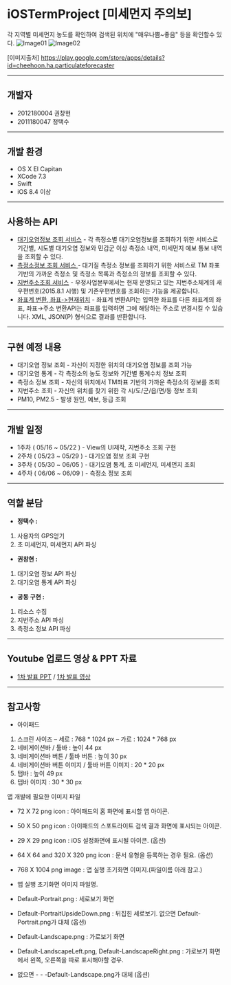 # iOSTermProject [미세먼지 주의보]

각 지역별 미세먼지 농도를 확인하여 검색된 위치에 "매우나쁨~좋음" 등을 확인할수 있다.
![Image01](https://lh3.googleusercontent.com/mjB11Bu3f_Tn-SfaiMLCGfGUpL7lT3AsCROh95AhinUnVnQrwNzEZxPDkl0-ihUXY-I=h900-rw)
![Image02](https://lh3.googleusercontent.com/EcN5q1FUaDkOd6-GTb1Lep141WX-nVJGKdkWVOUwUY2Cx3eti5WguNmvbIHjjqz-xHl6=h900-rw)

[이미지출처] https://play.google.com/store/apps/details?id=cheehoon.ha.particulateforecaster

----------
개발자
----------
+ 2012180004 권창현
+ 2011180047 정택수

---------
개발 환경
---------
+ OS X El Capitan
+ XCode 7.3
+ Swift
+ iOS 8.4 이상

---------
사용하는 API
---------
+ [대기오염정보 조회 서비스](https://www.data.go.kr/subMain.jsp#/L3B1YnIvdXNlL3ByaS9Jcm9zT3BlbkFwaURldGFpbC9vcGVuQXBpTGlzdFBhZ2UkQF4wMTJtMjEkQF5wdWJsaWNEYXRhUGs9MTUwMDA1ODEkQF5icm1DZD1PQzAwMTIkQF5tYWluRmxhZz10cnVl) - 각 측정소별 대기오염정보를 조회하기 위한 서비스로 기간별, 시도별 대기오염 정보와 민감군 이상 측정소 내역, 미세먼지 예보 통보 내역을 조회할 수 있다.
+ [측정소정보 조회 서비스   ](https://www.data.go.kr/subMain.jsp?param=T1BFTkFQSUAxNTAwMDY2MA==#/L3B1YnIvdXNlL3ByaS9Jcm9zT3BlbkFwaURldGFpbC9vcGVuQXBpTGlzdFBhZ2UkQF4wMTJtMSRAXnB1YmxpY0RhdGFQaz0xNTAwMDY2MCRAXmJybUNkPU9DMDAxMiRAXnJlcXVlc3RDb3VudD00MzYkQF5vcmdJbmRleD1PUEVOQVBJ) - 대기질 측정소 정보를 조회하기 위한 서비스로 TM 좌표기반의 가까운 측정소 및 측정소 목록과 측정소의 정보를 조회할 수 있다.
+ [지번주소조회 서비스](https://www.data.go.kr/subMain.jsp#/L3B1YnIvdXNlL3ByaS9Jcm9zT3BlbkFwaURldGFpbC9vcGVuQXBpTGlzdFBhZ2UkQF4wMTJtMjEkQF5wdWJsaWNEYXRhUGs9MTUwMDAyNjgkQF5icm1DZD1PQzAwMTEkQF5tYWluRmxhZz10cnVl) - 우정사업본부에서는 현재 운영되고 있는 지번주소체계의 새우편번호(2015.8.1 시행) 및 기존우편번호를 조회하는 기능을 제공합니다.
+ [좌표계 변환, 좌표->현재위치](https://developers.daum.net/services/apis/local/geo/transcoord) - 좌표계 변환API는 입력한 좌표를 다른 좌표계의 좌표, 좌표→주소 변환API는 좌표를 입력하면 그에 해당하는 주소로 변경시킬 수 있습니다. XML, JSON(P) 형식으로 결과를 반환합니다.

---------
구현 예정 내용
---------
+ 대기오염 정보 조회 - 자신이 지정한 위치의 대기오염 정보를 조회 가능
+ 대기오염 통계 - 각 측정소의 농도 정보와 기간별 통계수치 정보 조회
+ 측정소 정보 조회 - 자신의 위치에서 TM좌표 기반의 가까운 측정소의 정보를 조회
+ 지번주소 조회 - 자신의 위치를 찾기 위한 각 시/도/군/읍/면/동 정보 조회
+ PM10, PM2.5 - 발생 원인, 예보, 등급 조회

---------
개발 일정
---------
+ 1주차 ( 05/16 ~ 05/22 ) - View의 UI제작, 지번주소 조회 구현
+ 2주차 ( 05/23 ~ 05/29 ) - 대기오염 정보 조회 구현
+ 3주차 ( 05/30 ~ 06/05 ) - 대기오염 통계, 초 미세먼지, 미세먼지 조회
+ 4주차 ( 06/06 ~ 06/09 ) - 측정소 정보 조회

---------
역할 분담
---------
+ **정택수 :**
 1. 사용자의 GPS얻기
 2. 초 미세먼지, 미세먼지 API 파싱

+ **권창현 :**
 1. 대기오염 정보 API 파싱
 2. 대기오염 통계 API 파싱

+ **공동 구현 :**
 1. 리소스 수집
 2. 지번주소 API 파싱
 3. 측정소 정보 API 파싱

---------
Youtube 업로드 영상 & PPT 자료
---------
+ [1차 발표 PPT](https://github.com/WindowsHyun/iOSProject/blob/master/Document/%EC%8A%A4%EB%A7%88%ED%8A%B8%ED%8F%B0%EA%B2%8C%EC%9E%84%ED%94%84%EB%A1%9C%EA%B7%B8%EB%9E%98%EB%B0%8D%201%EC%B0%A8%20%EB%B0%9C%ED%91%9C.pptx?raw=true) / [1차 발표 영상](https://www.youtube.com/watch?v=7T7QmmTkiYM&feature=youtu.be)

---------
참고사항
---------
* 아이패드
1. 스크린 사이즈
– 세로 : 768 * 1024 px
– 가로 : 1024 * 768 px
2. 네비게이션바 / 툴바 : 높이 44 px
3. 네비게이션바 버튼 / 툴바 버튼 : 높이 30 px
4. 네비게이션바 버튼 이미지 / 툴바 버튼 이미지 : 20 * 20 px
5. 탭바 : 높이 49 px
6. 탭바 이미지 : 30 * 30 px


앱 개발에 필요한 이미지 파일

- 72 X 72 png icon : 아이패드의 홈 화면에 표시할 앱 아이콘.
- 50 X 50 png icon : 아이패드의 스포트라이트 검색 결과 화면에 표시되는 아이콘.
- 29 X 29 png icon : iOS 설정화면에 표시될 아이콘. (옵션)
- 64 X 64 and 320 X 320 png icon : 문서 유형을 등록하는 경우 필요. (옵션)
- 768 X 1004 png image : 앱 실행 초기화면 이미지.(파일이름 아래 참고.)
- 앱 실행 초기화면 이미지 파일명.

- Default-Portrait.png : 세로보기 화면
- Default-PortraitUpsideDown.png : 뒤집힌 세로보기. 없으면 Default-Portrait.png가 대체 (옵션)
- Default-Landscape.png : 가로보기 화면
- Default-LandscapeLeft.png, Default-LandscapeRight.png : 가로보기 화면에서 왼쪽, 오른쪽을 따로 표시해야할 경우. 
- 없으면 - - -Default-Landscape.png가 대체 (옵션)
